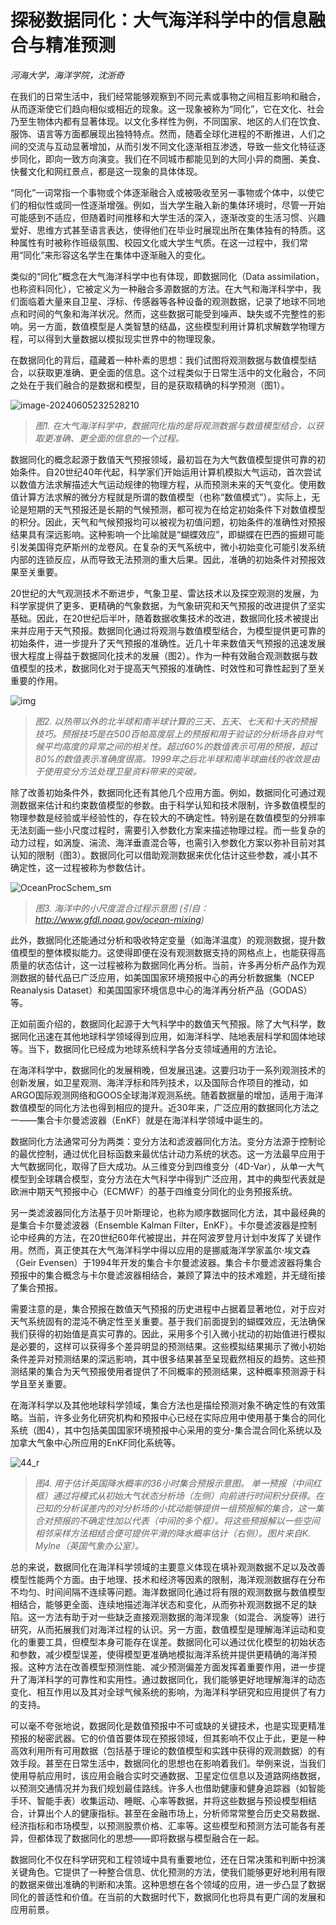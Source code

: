 # 探秘数据同化：大气海洋科学中的信息融合与精准预测

*河海大学，海洋学院，沈浙奇*



在我们的日常生活中，我们经常能够观察到不同元素或事物之间相互影响和融合，从而逐渐使它们趋向相似或相近的现象。这一现象被称为“同化”，它在文化、社会乃至生物体内都有显著体现。以文化多样性为例，不同国家、地区的人们在饮食、服饰、语言等方面都展现出独特特点。然而，随着全球化进程的不断推进，人们之间的交流与互动显著增加，从而引发不同文化逐渐相互渗透，导致一些文化特征逐步同化，即向一致方向演变。我们在不同城市都能见到的大同小异的商圈、美食、快餐文化和网红景点，都是这一现象的具体体现。

 “同化”一词常指一个事物或个体逐渐融合入或被吸收至另一事物或个体中，以使它们的相似性或同一性逐渐增强。例如，当大学生融入新的集体环境时，尽管一开始可能感到不适应，但随着时间推移和大学生活的深入，逐渐改变的生活习惯、兴趣爱好、思维方式甚至语言表达，使得他们在毕业时展现出所在集体独有的特质。这种属性有时被称作班级氛围、校园文化或大学生气质。在这一过程中，我们常用“同化”来形容这名学生在集体中逐渐融入的变化。

类似的“同化”概念在大气海洋科学中也有体现，即数据同化（Data assimilation，也称资料同化），它被定义为一种融合多源数据的方法。在大气和海洋科学中，我们面临着大量来自卫星、浮标、传感器等各种设备的观测数据，记录了地球不同地点和时间的气象和海洋状况。然而，这些数据可能受到噪声、缺失或不完整性的影响。另一方面，数值模型是人类智慧的结晶，这些模型利用计算机求解数学物理方程，可以得到大量数据以模拟现实世界中的物理现象。

在数据同化的背后，蕴藏着一种朴素的思想：我们试图将观测数据与数值模型结合，以获取更准确、更全面的信息。这个过程类似于日常生活中的文化融合，不同之处在于我们融合的是数据和模型，目的是获取精确的科学预测（图1）。

![image-20240605232528210](pic/framework_DA.png)

> *图1. 在大气海洋科学中，数据同化指的是将观测数据与数值模型结合，以获取更准确、更全面的信息的一个过程。*



数据同化的概念起源于数值天气预报领域，最初旨在为大气数值模型提供可靠的初始条件。自20世纪40年代起，科学家们开始运用计算机模拟大气运动，首次尝试以数值方法求解描述大气运动规律的物理方程，从而预测未来的天气变化。使用数值计算方法求解的微分方程就是所谓的数值模型（也称“数值模式”）。实际上，无论是短期的天气预报还是长期的气候预测，都可视为在给定初始条件下对数值模型的积分。因此，天气和气候预报均可以被视为初值问题，初始条件的准确性对预报结果具有深远影响。这种影响一个比喻就是“蝴蝶效应”，即蝴蝶在巴西的振翅可能引发美国得克萨斯州的龙卷风。在复杂的天气系统中，微小初始变化可能引发系统内部的连锁反应，从而导致无法预测的重大后果。因此，准确的初始条件对预报效果至关重要。

20世纪的大气观测技术不断进步，气象卫星、雷达技术以及探空观测的发展，为科学家提供了更多、更精确的气象数据，为气象研究和天气预报的改进提供了坚实基础。因此，在20世纪后半叶，随着数据收集技术的改进，数据同化技术被提出来并应用于天气预报。数据同化通过将观测与数值模型结合，为模型提供更可靠的初始条件，进一步提升了天气预报的准确性。近几十年来数值天气预报的迅速发展很大程度上得益于数据同化技术的发展（图2）。作为一种有效融合观测数据与数值模型的技术，数据同化对于提高天气预报的准确性、时效性和可靠性起到了至关重要的作用。



![img](pic/C2-figure1.png)

> *图2.* *以热带以外的北半球和南半球计算的三天、五天、七天和十天的预报技巧。预报技巧是在500百帕高度层上的预报和用于验证的分析场各自对气候平均高度的异常之间的相关性。超过60%的数值表示可用的预报，超过80%的数值表示准确度很高。1999年之后北半球和南半球曲线的收敛是由于使用变分方法处理卫星资料带来的突破。*

除了改善初始条件外，数据同化还有其他几个应用方面。例如，数据同化可通过观测数据来估计和约束数值模型的参数。由于科学认知和技术限制，许多数值模型的物理参数是经验或半经验性的，存在较大的不确定性。特别是在数值模型的分辨率无法刻画一些小尺度过程时，需要引入参数化方案来描述物理过程。而一些复杂的动力过程，如涡旋、湍流、海洋垂直混合等，也需引入参数化方案以弥补目前对其认知的限制（图3）。数据同化可以借助观测数据来优化估计这些参数，减小其不确定性，这一过程被称为参数估计。

![OceanProcSchem_sm](pic/OceanProcSchem_sm.jpg)

> *图3. 海洋中的小尺度混合过程示意图 (引自：http://www.gfdl.noaa.gov/ocean-mixing)*

此外，数据同化还能通过分析和吸收特定变量（如海洋温度）的观测数据，提升数值模型的整体模拟能力。这使得即便在没有观测数据支持的网格点上，也能获得高质量的状态估计，这一过程被称为数据同化再分析。当前，许多再分析产品作为观测数据的替代品已广泛应用，如美国国家环境预报中心的再分析数据集（NCEP Reanalysis Dataset）和美国国家环境信息中心的海洋再分析产品（GODAS）等。

正如前面介绍的，数据同化起源于大气科学中的数值天气预报。除了大气科学，数据同化迅速在其他地球科学领域得到应用，如海洋科学、陆地表层科学和固体地球等。当下，数据同化已经成为地球系统科学各分支领域通用的方法论。

在海洋科学中，数据同化的发展稍晚，但发展迅速。这要归功于一系列观测技术的创新发展，如卫星观测、海洋浮标和阵列技术，以及国际合作项目的推动，如ARGO国际观测网络和GOOS全球海洋观测系统。随着数据量的增加，适用于海洋数值模型的同化方法也得到相应的提升。近30年来，广泛应用的数据同化方法之一——集合卡尔曼滤波器（EnKF）就是在海洋科学领域中诞生的。

数据同化方法通常可分为两类：变分方法和滤波器同化方法。变分方法源于控制论的最优控制，通过优化目标函数来最优估计动力系统的状态。这一方法最早应用于大气数据同化，取得了巨大成功。从三维变分到四维变分（4D-Var），从单一大气模型到全球耦合模型，变分方法在大气科学中得到广泛应用，其中的典型代表就是欧洲中期天气预报中心（ECMWF）的基于四维变分同化的业务预报系统。

另一类滤波器同化方法基于贝叶斯理论，也称为顺序数据同化方法，其中最经典的是集合卡尔曼滤波器（Ensemble Kalman Filter，EnKF）。卡尔曼滤波器是控制论中经典的方法，在20世纪60年代被提出，并在阿波罗登月计划中发挥了关键作用。然而，真正使其在大气海洋科学中得以应用的是挪威海洋学家盖尔·埃文森（Geir Evensen）于1994年开发的集合卡尔曼滤波器。集合卡尔曼滤波器将集合预报中的集合概念与卡尔曼滤波器相结合，兼顾了算法中的技术难题，并无缝衔接了集合预报。

需要注意的是，集合预报在数值天气预报的历史进程中占据着显著地位，对于应对天气系统固有的混沌不确定性至关重要。基于我们前面提到的蝴蝶效应，无法确保我们获得的初始值是真实可靠的。因此，采用多个引入微小扰动的初始值进行模拟是必要的，这样可以获得多个差异明显的预测结果。这些模拟结果揭示了微小初始条件差异对预测结果的深远影响，其中很多结果甚至呈现截然相反的趋势。这些预测结果的集合为天气预报使用者提供了不同概率的预测结果，这种概率预测源于科学且至关重要。

在海洋科学以及其他地球科学领域，集合方法也是描绘预测对象不确定性的有效策略。当前，许多业务化研究机构和预报中心已经在实际应用中使用基于集合的同化系统（图4），其中包括美国国家环境预报中心采用的变分-集合混合同化系统以及加拿大气象中心所应用的EnKF同化系统等。



![44_r](pic/C2-figure3.jpg)

> *图4. 用于估计英国降水概率的36小时集合预报示意图。 单一预报（中间红框）通过将模式从初始大气状态分析场（左侧）向前进行时间积分获得。在已知的分析误差内的对分析场的小扰动能够提供一组预报解的集合，这一集合对预报的不确定性加以代表（中间的多个框）。将这些预报解以一些空间相邻采样方法相结合便可提供平滑的降水概率估计（右侧）。图片来自K. Mylne（英国气象办公室）。*



总的来说，数据同化在海洋科学领域的主要意义体现在填补观测数据不足以及改善模型性能两个方面。由于地理、技术和经济等因素的限制，海洋观测数据存在分布不均匀、时间间隔不连续等问题。海洋数据同化通过将有限的观测数据与数值模型相结合，能够更全面、连续地描述海洋状态和变化，从而弥补观测数据不足的缺陷。这一方法有助于对一些缺乏直接观测数据的海洋现象（如混合、涡旋等）进行研究，从而拓展我们对海洋过程的认识。另一方面，数值模型是理解海洋运动和变化的重要工具，但模型本身可能存在误差。数据同化可以通过优化模型的初始状态和参数，减少模型误差，使得模型更准确地模拟海洋系统并提供更精确的海洋预报。这种方法在改善模型预测性能、减少预测偏差方面发挥着重要作用，进一步提升了海洋科学的可靠性和实用性。通过数据同化，我们能够更好地理解海洋的动态变化、相互作用以及其对全球气候系统的影响，为海洋科学研究和应用提供了有力的支持。

可以毫不夸张地说，数据同化是数值预报中不可或缺的关键技术，也是实现更精准预报的秘密武器。它的价值首要体现在预报领域，但其影响不仅止于此，更是一种高效利用所有可用数据（包括基于理论的数值模型和实践中获得的观测数据）的有效手段。甚至在日常生活中，数据同化的思想也在影响着我们。举例来说，当我们使用导航应用时，该应用会融合实时交通数据、卫星定位信息以及道路网络数据，以预测交通情况并为我们规划最佳路线。许多人也借助健康和健身追踪器（如智能手环、智能手表）收集运动、睡眠、心率等数据，并将这些数据与预设模型相结合，计算出个人的健康指标。甚至在金融市场上，分析师常常整合历史交易数据、经济指标和市场模型，以预测股票价格、汇率等。这些模型和预测方法可能各有差异，但都体现了数据同化的思想——即将数据与模型融合在一起。

数据同化不仅在科学研究和工程领域中具有重要地位，还在日常决策和判断中扮演关键角色。它提供了一种整合信息、优化预测的方法，使我们能够更好地利用有限的数据来做出准确的判断和决策。这种思想在各个领域的应用，进一步凸显了数据同化的普适性和价值。在当前的大数据时代下，数据同化也将具有更广阔的发展和应用前景。
